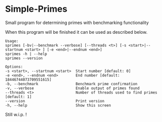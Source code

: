 # Simple-Primes
Small program for determining primes with benchmarking functionality

When this program will be finished it can be used as described below.

```
Usage:
sprimes [-bv|--benchmark --verbose] [--threads <t>] [-s <start>|--startnum <start> ] [-e <end>|--endnum <end>]
sprimes -h | --help
sprimes --version

Options:
-s <start>, --startnum <start>  Start number [default: 0]
-e <end>, --endnum <end>        End number [default: 18446744073709551615]
-b, --benchmark                 Benchmark prime confirmation
-v, --verbose                   Enable output of primes found
--threads <t>                   Number of threads used to find primes [default: 1]
--version                       Print version
-h, --help                      Show this screen
```
Still w.i.p. !

